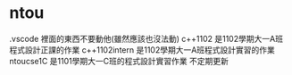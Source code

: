 # ntou
.vscode 裡面的東西不要動他(雖然應該也沒法動)
c++1102 是1102學期大一A班程式設計正課的作業
c++1102intern 是1102學期大一A班程式設計實習的作業
ntoucse1C 是1101學期大一C班的程式設計實習作業
不定期更新
